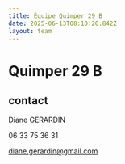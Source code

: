 ```yaml
---
title: Équipe Quimper 29 B
date: 2025-06-13T08:10:20.842Z
layout: team
---
```


# Quimper 29 B



## contact 

Diane GERARDIN

06 33 75 36 31

diane.gerardin@gmail.com


